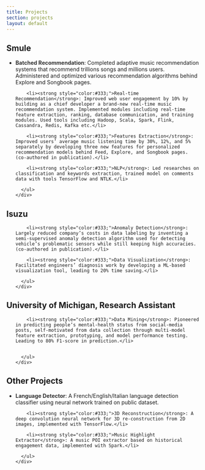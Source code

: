 ```yaml
---
title: Projects
section: projects
layout: default
---
```


<div class="hfeed">

  <!-- Google -->
  <div class="hentry post project-batch-title">
    <h2>Smule</h2>
  </div>

  <div class="hentry post">
    <div class="entry-summary">
      <ul class="project-list">
        <li><strong style="color:#333;">Batched Recommendation</strong>: Completed adaptive music recommendation systems that recommend trillions songs and millions users. Administered and optimized various recommendation algorithms behind Explore and Songbook pages.</li>

        <li><strong style="color:#333;">Real-time Recommendation</strong>: Improved web user engagement by 10% by building as a chief developer a brand-new real-time music recommendation system. Implemented modules including real-time feature extraction, ranking, database communication, and training modules. Used tools including Hadoop, Scala, Spark, Flink, Cassandra, Redis, Kafka etc.</li>

        <li><strong style="color:#333;">Features Extraction</strong>: Improved users’ average music listening time by 30%, 12%, and 5% separately by developing three new features for personalized recommendation models behind Feed, Explore, and Songbook pages. (co-authored in publication).</li>

        <li><strong style="color:#333;">NLP</strong>: Led researches on classification and keywords extraction, trained model on comments data with tools TensorFlow and NTLK.</li>

      </ul>
    </div>
  </div>


  <!-- Coursera -->
  <div class="hentry post project-batch-title">
    <h2>Isuzu</h2>
  </div>

  <div class="hentry post">
    <div class="entry-summary">
      <ul class="project-list">

        <li><strong style="color:#333;">Anomaly Detection</strong>: Largely reduced company’s costs in data labeling by inventing a semi-supervised anomaly detection algorithm used for detecting vehicle’s problematic sensors while still keeping high accuracies. (co-authored in publication).</li>

        <li><strong style="color:#333;">Data Visualization</strong>: Facilitated engineers’ diagnosis work by developing a ML-based visualization tool, leading to 20% time saving.</li>

      </ul>
    </div>
  </div>

  <!-- Coursera -->
  <div class="hentry post project-batch-title">
    <h2>University of Michigan, Research Assistant</h2>
  </div>

  <div class="hentry post">
    <div class="entry-summary">
      <ul class="project-list">

        <li><strong style="color:#333;">Data Mining</strong>: Pioneered in predicting people’s mental-health status from social-media posts, self-motivated from data collection through multi-model feature extraction, prototyping, and model performance testing. Leading to 80% F1-score in prediction.</li>


      </ul>
    </div>
  </div>

  <!-- Other Projects -->
  <div class="hentry post project-batch-title">
    <h2>Other Projects</h2>
  </div>

  <div class="hentry post">
    <div class="entry-summary">
      <ul class="project-list">
        <li><strong style="color:#333;">Language Detector</strong>: A French/English/Italian language detection classifier using neural network trained on public dataset.</li>

        <li><strong style="color:#333;">3D Reconstruction</strong>: A deep convolution neural network for 3D re-construction from 2D images, implemented with TensorFlow.</li>

        <li><strong style="color:#333;">Music Highlight Extractor</strong>: A music POI extractor based on historical engagement data, implemented with Spark.</li>

      </ul>
    </div>
  </div>

</div>
